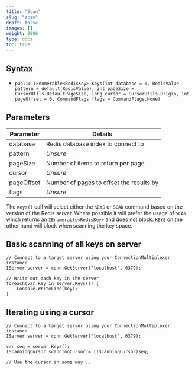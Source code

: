 ```yaml
---
title: "Scan"
slug: "scan"
draft: false
images: []
weight: 9886
type: docs
toc: true
---
```


## Syntax
- `public IEnumerable<RedisKey> Keys(int database = 0, RedisValue pattern = default(RedisValue), int pageSize = CursorUtils.DefaultPageSize, long cursor = CursorUtils.Origin, int pageOffset = 0, CommandFlags flags = CommandFlags.None)`  

## Parameters
| Parameter | Details |  
| --------- | ------- |  
| database  | Redis database index to connect to|  
| pattern   | *Unsure* |  
| pageSize  | Number of items to return per page |  
| cursor    | *Unsure* |
| pageOffset| Number of pages to offset the results by |
| flags     | *Unsure* |


The `Keys()` call will select either the `KEYS` or `SCAN` command based on the version of the Redis server. Where possible it will prefer the usage of `SCAN` which returns an `IEnumerable<RedisKey>` and does not block. `KEYS` on the other hand will block when scanning the key space.

## Basic scanning of all keys on server
    // Connect to a target server using your ConnectionMultiplexer instance
    IServer server = conn.GetServer("localhost", 6379);
    
    // Write out each key in the server
    foreach(var key in server.Keys()) {
        Console.WriteLine(key);
    }



## Iterating using a cursor
    // Connect to a target server using your ConnectionMultiplexer instance
    IServer server = conn.GetServer("localhost", 6379);
    
    var seq = server.Keys();
    IScanningCursor scanningCursor = (IScanningCursor)seq;
       
    // Use the cursor in some way...

